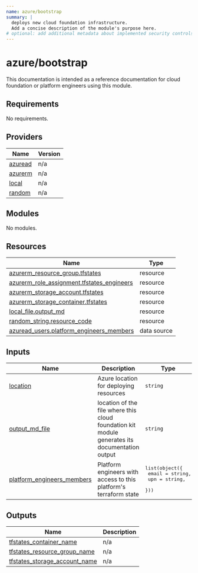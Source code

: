 ```yaml
---
name: azure/bootstrap
summary: |
  deploys new cloud foundation infrastructure.
  Add a concise description of the module's purpose here.
# optional: add additional metadata about implemented security controls
---
```


# azure/bootstrap

This documentation is intended as a reference documentation for cloud foundation or platform engineers using this module.
  
<!-- BEGIN_TF_DOCS -->
## Requirements

No requirements.

## Providers

| Name | Version |
|------|---------|
| <a name="provider_azuread"></a> [azuread](#provider\_azuread) | n/a |
| <a name="provider_azurerm"></a> [azurerm](#provider\_azurerm) | n/a |
| <a name="provider_local"></a> [local](#provider\_local) | n/a |
| <a name="provider_random"></a> [random](#provider\_random) | n/a |

## Modules

No modules.

## Resources

| Name | Type |
|------|------|
| [azurerm_resource_group.tfstates](https://registry.terraform.io/providers/hashicorp/azurerm/latest/docs/resources/resource_group) | resource |
| [azurerm_role_assignment.tfstates_engineers](https://registry.terraform.io/providers/hashicorp/azurerm/latest/docs/resources/role_assignment) | resource |
| [azurerm_storage_account.tfstates](https://registry.terraform.io/providers/hashicorp/azurerm/latest/docs/resources/storage_account) | resource |
| [azurerm_storage_container.tfstates](https://registry.terraform.io/providers/hashicorp/azurerm/latest/docs/resources/storage_container) | resource |
| [local_file.output_md](https://registry.terraform.io/providers/hashicorp/local/latest/docs/resources/file) | resource |
| [random_string.resource_code](https://registry.terraform.io/providers/hashicorp/random/latest/docs/resources/string) | resource |
| [azuread_users.platform_engineers_members](https://registry.terraform.io/providers/hashicorp/azuread/latest/docs/data-sources/users) | data source |

## Inputs

| Name | Description | Type | Default | Required |
|------|-------------|------|---------|:--------:|
| <a name="input_location"></a> [location](#input\_location) | Azure location for deploying resources | `string` | n/a | yes |
| <a name="input_output_md_file"></a> [output\_md\_file](#input\_output\_md\_file) | location of the file where this cloud foundation kit module generates its documentation output | `string` | n/a | yes |
| <a name="input_platform_engineers_members"></a> [platform\_engineers\_members](#input\_platform\_engineers\_members) | Platform engineers with access to this platform's terraform state | <pre>list(object({<br>    email = string,<br>    upn   = string,<br>  }))</pre> | n/a | yes |

## Outputs

| Name | Description |
|------|-------------|
| <a name="output_tfstates_container_name"></a> [tfstates\_container\_name](#output\_tfstates\_container\_name) | n/a |
| <a name="output_tfstates_resource_group_name"></a> [tfstates\_resource\_group\_name](#output\_tfstates\_resource\_group\_name) | n/a |
| <a name="output_tfstates_storage_account_name"></a> [tfstates\_storage\_account\_name](#output\_tfstates\_storage\_account\_name) | n/a |
<!-- END_TF_DOCS -->